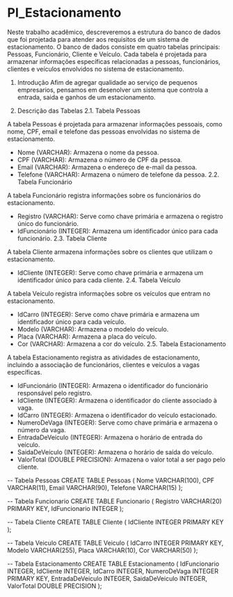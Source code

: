 # PI_Estacionamento

Neste trabalho acadêmico, descreveremos a estrutura do banco de dados que foi projetada para atender aos requisitos de um sistema de estacionamento. O banco de dados consiste em quatro tabelas principais: Pessoas, Funcionário, Cliente e Veículo. Cada tabela é projetada para armazenar informações específicas relacionadas a pessoas, funcionários, clientes e veículos envolvidos no sistema de estacionamento.

1. Introdução
Afim de agregar qualidade ao serviço de pequenos empresarios, pensamos em desenolver um sistema que controla a entrada, saida e ganhos de um estacionamento.

2. Descrição das Tabelas
2.1. Tabela Pessoas



A tabela Pessoas é projetada para armazenar informações pessoais, como nome, CPF, email e telefone das pessoas envolvidas no sistema de estacionamento.

- Nome (VARCHAR): Armazena o nome da pessoa.
- CPF (VARCHAR): Armazena o número de CPF da pessoa.
- Email (VARCHAR): Armazena o endereço de e-mail da pessoa.
- Telefone (VARCHAR): Armazena o número de telefone da pessoa.
2.2. Tabela Funcionário



A tabela Funcionário registra informações sobre os funcionários do estacionamento.

- Registro (VARCHAR): Serve como chave primária e armazena o registro único do funcionário.
- IdFuncionário (INTEGER): Armazena um identificador único para cada funcionário.
2.3. Tabela Cliente



A tabela Cliente armazena informações sobre os clientes que utilizam o estacionamento.

- IdCliente (INTEGER): Serve como chave primária e armazena um identificador único para cada cliente.
2.4. Tabela Veículo



A tabela Veículo registra informações sobre os veículos que entram no estacionamento.

- IdCarro (INTEGER): Serve como chave primária e armazena um identificador único para cada veículo.
- Modelo (VARCHAR): Armazena o modelo do veículo.
- Placa (VARCHAR): Armazena a placa do veículo.
- Cor (VARCHAR): Armazena a cor do veículo.
2.5. Tabela Estacionamento



A tabela Estacionamento registra as atividades de estacionamento, incluindo a associação de funcionários, clientes e veículos a vagas específicas.

- IdFuncionário (INTEGER): Armazena o identificador do funcionário responsável pelo registro.
- IdCliente (INTEGER): Armazena o identificador do cliente associado à vaga.
- IdCarro (INTEGER): Armazena o identificador do veículo estacionado.
- NumeroDeVaga (INTEGER): Serve como chave primária e armazena o número da vaga.
- EntradaDeVeículo (INTEGER): Armazena o horário de entrada do veículo.
- SaidaDeVeículo (INTEGER): Armazena o horário de saída do veículo.
- ValorTotal (DOUBLE PRECISION): Armazena o valor total a ser pago pelo cliente.


-- Tabela Pessoas
CREATE TABLE Pessoas (
    Nome VARCHAR(100),
    CPF VARCHAR(11),
    Email VARCHAR(90),
    Telefone VARCHAR(15)
);

-- Tabela Funcionario
CREATE TABLE Funcionario (
    Registro VARCHAR(20) PRIMARY KEY,
    IdFuncionario INTEGER
);

-- Tabela Cliente
CREATE TABLE Cliente (
    IdCliente INTEGER PRIMARY KEY
);

-- Tabela Veiculo
CREATE TABLE Veiculo (
    IdCarro INTEGER PRIMARY KEY,
    Modelo VARCHAR(255),
    Placa VARCHAR(10),
    Cor VARCHAR(50)
);

-- Tabela Estacionamento
CREATE TABLE Estacionamento (
    IdFuncionario INTEGER,
    IdCliente INTEGER,
    IdCarro INTEGER,
    NumeroDeVaga INTEGER PRIMARY KEY,
    EntradaDeVeiculo INTEGER,
    SaidaDeVeiculo INTEGER,
    ValorTotal DOUBLE PRECISION
);




